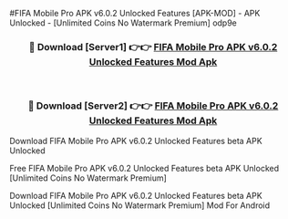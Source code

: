 #FIFA Mobile Pro APK v6.0.2 Unlocked Features [APK-MOD] - APK Unlocked - [Unlimited Coins No Watermark Premium] odp9e



<div align="center">

<h3>🔴 Download [Server1] 👉👉 <a href="https://momento.my/?title=FIFA_Mobile_Pro_APK_v6.0.2_Unlocked_Features">FIFA Mobile Pro APK v6.0.2 Unlocked Features Mod Apk</a></h3><br>

<h3>🔴 Download [Server2] 👉👉 <a href="https://momento.my/?title=FIFA_Mobile_Pro_APK_v6.0.2_Unlocked_Features">FIFA Mobile Pro APK v6.0.2 Unlocked Features Mod Apk</a></h3>
</div>



Download FIFA Mobile Pro APK v6.0.2 Unlocked Features beta APK Unlocked

Free FIFA Mobile Pro APK v6.0.2 Unlocked Features beta APK Unlocked [Unlimited Coins No Watermark Premium]

Download FIFA Mobile Pro APK v6.0.2 Unlocked Features beta APK Unlocked [Unlimited Coins No Watermark Premium] Mod For Android

